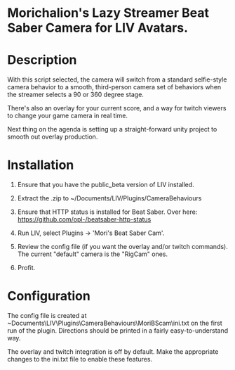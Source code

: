 # Morichalion's Lazy Streamer Beat Saber Camera for LIV Avatars.

# Description
With this script selected, the camera will switch from a standard selfie-style camera behavior to a smooth, third-person camera set of behaviors when the streamer selects a 90 or 360 degree stage.

There's also an overlay for your current score, and a way for twitch viewers to change your game camera in real time. 

Next thing on the agenda is setting up a straight-forward unity project to smooth out overlay production.

# Installation
1. Ensure that you have the public_beta version of LIV installed.

2. Extract the .zip to ~/Documents/LIV/Plugins/CameraBehaviours

3. Ensure that HTTP status is installed for Beat Saber. Over here: https://github.com/opl-/beatsaber-http-status

5. Run LIV, select Plugins -> 'Mori's Beat Saber Cam'.

6. Review the config file (if you want the overlay and/or twitch commands). The current "default" camera is the "RigCam" ones. 
 
6. Profit. 

# Configuration
The config file is created at ~Documents\LIV\Plugins\CameraBehaviours\MoriBScam\ini.txt on the first run of the plugin. Directions should be printed in a fairly easy-to-understand way.

The overlay and twitch integration is off by default. Make the appropriate changes to the ini.txt file to enable these features. 
